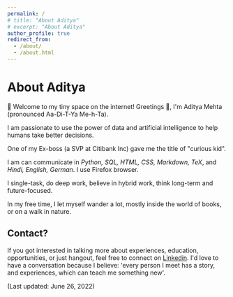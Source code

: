 ```yaml
---
permalink: /
# title: "About Aditya"
# excerpt: "About Aditya"
author_profile: true
redirect_from: 
  - /about/
  - /about.html
---
```

About Aditya
======
🙏 Welcome to my tiny space on the internet! Greetings 👋, I'm Aditya Mehta (pronounced Aa-Di-T-Ya Me-h-Ta). 

I am passionate to use the power of data and artificial intelligence to help humans take better decisions.

<!-- I love to explore using technologies to help humans capture, transfer and implement ideas in real world. -->

One of my Ex-boss (a SVP at Citibank Inc) gave me the title of "curious kid".

I am can communicate in _Python, SQL, HTML, CSS, Markdown, TeX_, and _Hindi, English, German_. I use Firefox browser.

I single-task, do deep work, believe in hybrid work, think long-term and future-focused.

In my free time, I let myself wander a lot, mostly inside the world of books, or on a walk in nature.


<!-- By no means, I'm perfect and try to be less-erroneous. I enjoy solving problems and save time using technology, reducing entropy, and then serially over-thinking.  -->

<!-- My main tools are the Vim text editor, OpenBSD operating system, PostgreSQL database, Ruby language, and Firefox browser.  -->


Contact?
------
If you got interested in talking more about experiences, education, opportunities, or just hangout, feel free to connect on [Linkedin](https://www.linkedin.com/in/eradityamehta). I'd love to have a conversation because I believe: 'every person I meet has a story, and experiences, which can teach me something new'.


(Last updated: June 26, 2022)